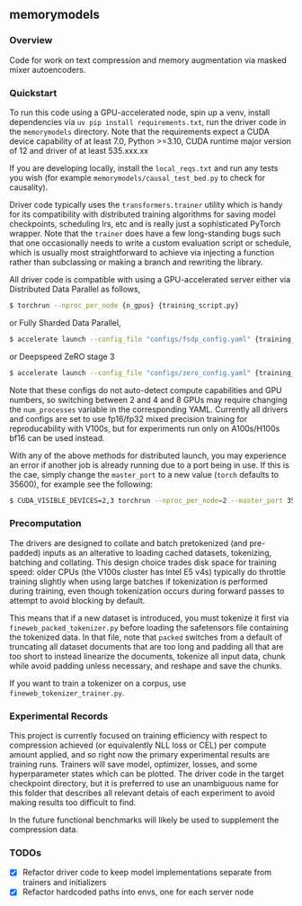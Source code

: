 ## memorymodels

### Overview

Code for work on text compression and memory augmentation via masked mixer autoencoders.

### Quickstart

To run this code using a GPU-accelerated node, spin up a venv, install dependencies via `uv pip install requirements.txt`, run the driver code in the `memorymodels` directory. Note that the requirements expect a CUDA device capability of at least 7.0, Python >=3.10, CUDA runtime major version of 12 and driver of at least 535.xxx.xx

If you are developing locally, install the `local_reqs.txt` and run any tests you wish (for example `memorymodels/causal_test_bed.py` to check for causality).

Driver code typically uses the `transformers.trainer` utility which is handy for its compatibility with distributed training algorithms for saving model checkpoints, scheduling lrs, etc and is really just a sophisticated PyTorch wrapper. Note that the `trainer` does have a few long-standing bugs such that one occasionally needs to write a custom evaluation script or schedule, which is usually most straightforward to achieve via injecting a function rather than subclassing or making a branch and rewriting the library.

All driver code is compatible with using a GPU-accelerated server either via Distributed Data Parallel as follows,

```bash
$ torchrun --nproc_per_node {n_gpus} {training_script.py}
```

or Fully Sharded Data Parallel,

```bash
$ accelerate launch --config_file "configs/fsdp_config.yaml" {training_script.py}
```

or Deepspeed ZeRO stage 3

```bash
$ accelerate launch --config_file "configs/zero_config.yaml" {training_script.py}
```

Note that these configs do not auto-detect compute capabilities and GPU numbers, so switching between 2 and 4 and 8 GPUs may require changing the `num_processes` variable in the corresponding YAML. Currently all drivers and configs are set to use fp16/fp32 mixed precision training for reproducability with V100s, but for experiments run only on A100s/H100s bf16 can be used instead.

With any of the above methods for distributed launch, you may experience an error if another job is already running due to a port being in use. If this is the cae, simply change the `master_port` to a new value (`torch` defaults to 35600), for example see the following:

```bash
$ CUDA_VISIBLE_DEVICES=2,3 torchrun --nproc_per_node=2 --master_port 35500 {training_script.py}
```

### Precomputation

The drivers are designed to collate and batch pretokenized (and pre-padded) inputs as an alterative to loading cached datasets, tokenizing, batching and collating. This design choice trades disk space for training speed: older CPUs (the V100s cluster has Intel E5 v4s) typically do throttle training slightly when using large batches if tokenization is performed during training, even though tokenization occurs during forward passes to attempt to avoid blocking by default. 

This means that if a new dataset is introduced, you must tokenize it first via `fineweb_packed_tokenizer.py` before loading the safetensors file containing the tokenized data. In that file, note that `packed` switches from a default of truncating all dataset documents that are too long and padding all that are too short to instead linearize the documents, tokenize all input data, chunk while avoid padding unless necessary, and reshape and save the chunks. 

If you want to train a tokenizer on a corpus, use `fineweb_tokenizer_trainer.py`. 

### Experimental Records

This project is currently focused on training efficiency with respect to compression achieved (or equivalently NLL loss or CEL) per compute amount applied, and so right now the primary experimental results are training runs. Trainers will save model, optimizer, losses, and some hyperparameter states which can be plotted. The driver code in the target checkpoint directory, but it is preferred to use an unambiguous name for this folder that describes all relevant detais of each experiment to avoid making results too difficult to find.

In the future functional benchmarks will likely be used to supplement the compression data.

### TODOs
- [x] Refactor driver code to keep model implementations separate from trainers and initializers
- [x] Refactor hardcoded paths into envs, one for each server node
